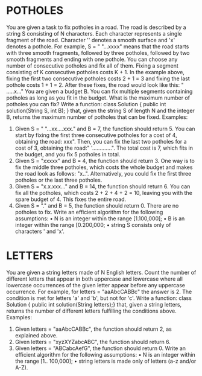 # POTHOLES

You are given a task to fix potholes in a road. The road is described by a string S consisting of N characters. Each character represents a single fragment of the road.
Character '' denotes a smooth surface and 'x' denotes a pothole. For example, S = "
"...xxxx" means that the road starts with three smooth fragments, followed by three
potholes, followed by two smooth fragments and ending with one pothole.
You can choose any number of consecutive potholes and fix all of them. Fixing a segment consisting of K consecutive potholes costs K + 1. In the example above, fixing the
first two consecutive potholes costs 2 + 1 = 3 and fixing the last pothole costs 1 + 1 = 2. After these fixes, the road would look like this: "
.....х..."
You are given a budget B. You can fix multiple segments containing potholes as long as you fit in the budget. What is the maximum number of potholes you can fix?
Write a function:
class Solution { public int solution(String S, int B); }
that, given the string S of length N and the integer B, returns the maximum number of potholes that can be fixed.
Examples:
1. Given S = "
"...xx....xxx." and B = 7, the function should return 5. You can start by fixing the first three consecutive potholes for a cost of 4, obtaining the road:
xxx". Then, you can fix the last two potholes for a cost of 3, obtaining the road:"
'.............". The total cost is 7, which fits in the budget, and you fix 5 potholes in
total.
2. Given S = "xxxxx" and B = 4, the function should return 3. One way is to fix the middle three potholes, which costs the whole budget and makes the road look as follows:
"x..". Alternatively, you could fix the first three potholes or the last three potholes.
3. Given S = "x.x.xxx..." and B = 14, the function should return 6. You can fix all the potholes, which costs 2 + 2 + 4 + 2 = 10, leaving you with the spare budget of 4. This
fixes the entire road.
4. Given S = "." and B = 5, the function should return 0. There are no potholes to fix.
Write an efficient algorithm for the following assumptions:
• N is an integer within the range [1.100,000];
• B is an integer within the range [0.200,000;
• string S consists only of characters ' and 'x'.





# LETTERS
You are given a string letters made of N English letters. Count the number of different letters that appear in both uppercase and lowercase where all lowercase occurrences of the given letter appear before any uppercase occurrence.
For example, for letters = "aaAbcCABBc" the answer is 2. The condition is met for letters 'a' and 'b', but not for 'c'.
Write a function:
class Solution { public int solution(String letters);}
that, given a string letters, returns the number of different letters fulfilling the conditions above.
Examples:
1. Given letters = "aaAbcCABBc", the function should return 2, as explained above.
2. Given letters = "xyzXYZabcABC", the function should return 6.
3. Given letters = "ABCabcAefG", the function should return 0.
Write an efficient algorithm for the following assumptions:
• N is an integer within the range [1.. 100,000];
• string letters is made only of letters (a-z and/or A-Z).
